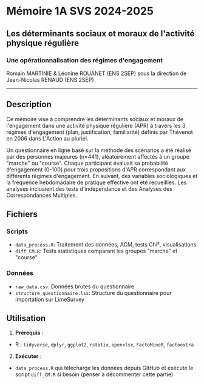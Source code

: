 # Mémoire 1A SVS 2024-2025
## Les déterminants sociaux et moraux de l'activité physique régulière
### Une opérationnalisation des régimes d'engagement

Romain MARTINIE & Léonine ROUANET (ENS 2SEP) sous la direction de Jean-Nicolas RENAUD (ENS 2SEP)

---

## Description
Ce mémoire vise à comprendre les déterminants sociaux et moraux de l'engagement dans une activité physique régulière (APR) à travers les 3 régimes d'engagement (plan, justification, familiarité) définis par Thévenot en 2006 dans L'Action au pluriel. 

Un questionnaire en ligne basé sur la méthode des scénarios a été réalisé par des personnes majeures (n=441), aléatoirement affectés à un groupe "marche" ou "course". Chaque participant évaluait sa probabilité d'engagement (0-100) pour trois propositions d'APR correspondant aux différents régimes d'engagement. En suivant, des variables sociologiques et la fréquence hebdomadaire de pratique effective ont été recueillies. Les analyses incluaient des tests d'indépendance et des Analyses des Correspondances Multiples.

## Fichiers
### Scripts

- `data_process.R`: Traitement des données, ACM, tests Chi², visualisations
- `diff_CM.R`: Tests statistiques comparant les groupes "marche" et "course"

### Données

- `raw_data.csv`: Données brutes du questionnaire
- `structure_questionnaire.lss`: Structure du questionnaire pour importation sur LimeSurvey

## Utilisation

1. **Prérequis** :

- R : `tidyverse`, `dplyr`, `ggplot2`, `rstatix`, `openxlsx`, `FactoMineR`, `factoextra`

2. **Exécuter** :

- `data_process.R` qui télécharge les données depuis GitHub et exécute le script `diff_CM.R` si besoin (penser à décommenter cette partie)